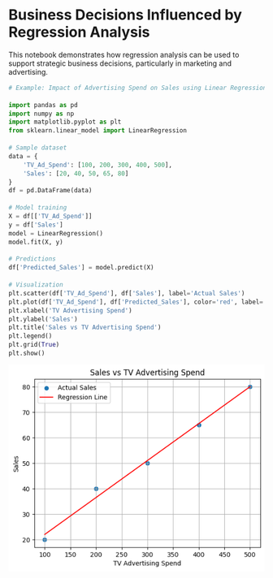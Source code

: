 # Business Decisions Influenced by Regression Analysis

This notebook demonstrates how regression analysis can be used to support strategic business decisions, particularly in marketing and advertising.


```python
# Example: Impact of Advertising Spend on Sales using Linear Regression

import pandas as pd
import numpy as np
import matplotlib.pyplot as plt
from sklearn.linear_model import LinearRegression

# Sample dataset
data = {
    'TV_Ad_Spend': [100, 200, 300, 400, 500],
    'Sales': [20, 40, 50, 65, 80]
}
df = pd.DataFrame(data)

# Model training
X = df[['TV_Ad_Spend']]
y = df['Sales']
model = LinearRegression()
model.fit(X, y)

# Predictions
df['Predicted_Sales'] = model.predict(X)

# Visualization
plt.scatter(df['TV_Ad_Spend'], df['Sales'], label='Actual Sales')
plt.plot(df['TV_Ad_Spend'], df['Predicted_Sales'], color='red', label='Regression Line')
plt.xlabel('TV Advertising Spend')
plt.ylabel('Sales')
plt.title('Sales vs TV Advertising Spend')
plt.legend()
plt.grid(True)
plt.show()

```


    
![png](1_Business_Decisions_Regression_files/1_Business_Decisions_Regression_1_0.png)
    

